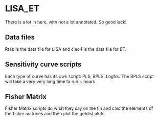 # LISA_ET

There is a lot in here, with not a lot annotated. So good luck!
## Data files
Rtab is the data file for LISA and ciao4 is the data file for ET.

## Sensitivity curve scripts
Each type of curve has its own script: PLS, BPLS, LogNs. The BPLS script will take a very very long time to run ~ hours


## Fisher Matrix
Fisher Matrix scripts do what they say on the tin and calc the elements of the fisher matrices and then plot the getdist plots. 
